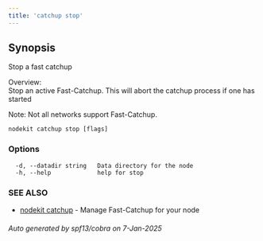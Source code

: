 ```yaml
---
title: 'catchup stop'
---
```


## Synopsis

Stop a fast catchup

Overview:  
Stop an active Fast-Catchup. This will abort the catchup process if one has started

Note: Not all networks support Fast-Catchup.

```
nodekit catchup stop [flags]
```

### Options

```
  -d, --datadir string   Data directory for the node
  -h, --help             help for stop
```

### SEE ALSO

- [nodekit catchup](/nodes/nodekit-reference/commands/catchup) - Manage Fast-Catchup for your node

###### Auto generated by spf13/cobra on 7-Jan-2025
